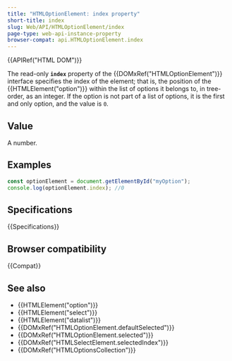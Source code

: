 ```yaml
---
title: "HTMLOptionElement: index property"
short-title: index
slug: Web/API/HTMLOptionElement/index
page-type: web-api-instance-property
browser-compat: api.HTMLOptionElement.index
---
```


{{APIRef("HTML DOM")}}

The read-only **`index`** property of the {{DOMxRef("HTMLOptionElement")}} interface specifies the index of the element; that is, the position of the {{HTMLElement("option")}} within the list of options it belongs to, in tree-order, as an integer. If the option is not part of a list of options, it is the first and only option, and the value is `0`.

## Value

A number.

## Examples

```js
const optionElement = document.getElementById("myOption");
console.log(optionElement.index); //0
```

## Specifications

{{Specifications}}

## Browser compatibility

{{Compat}}

## See also

- {{HTMLElement("option")}}
- {{HTMLElement("select")}}
- {{HTMLElement("datalist")}}
- {{DOMxRef("HTMLOptionElement.defaultSelected")}}
- {{DOMxRef("HTMLOptionElement.selected")}}
- {{DOMxRef("HTMLSelectElement.selectedIndex")}}
- {{DOMxRef("HTMLOptionsCollection")}}
